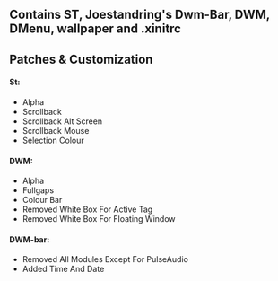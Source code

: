 ## Contains ST, Joestandring's Dwm-Bar, DWM, DMenu, wallpaper and .xinitrc

## Patches & Customization
#### St:
* Alpha
* Scrollback
* Scrollback Alt Screen
* Scrollback Mouse
* Selection Colour

#### DWM:
* Alpha
* Fullgaps
* Colour Bar
* Removed White Box For Active Tag
* Removed White Box For Floating Window

#### DWM-bar:
* Removed All Modules Except For PulseAudio
* Added Time And Date
  
